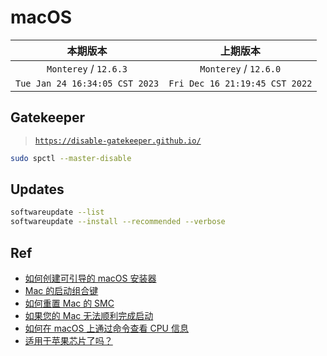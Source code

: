 # macOS


|本期版本|上期版本
|:---:|:---:
`Monterey` / `12.6.3` | `Monterey` / `12.6.0`
`Tue Jan 24 16:34:05 CST 2023` | `Fri Dec 16 21:19:45 CST 2022`

## Gatekeeper

> [`https://disable-gatekeeper.github.io/`](https://disable-gatekeeper.github.io/)

```bash
sudo spctl --master-disable
```

## Updates

```bash
softwareupdate --list
softwareupdate --install --recommended --verbose
```


## Ref

* [如何创建可引导的 macOS 安装器](https://support.apple.com/zh-cn/HT201372)
* [Mac 的启动组合键](https://support.apple.com/zh-cn/HT201255)
* [如何重置 Mac 的 SMC](https://support.apple.com/zh-cn/HT201295)
* [如果您的 Mac 无法顺利完成启动](https://support.apple.com/zh-cn/HT204156)
* [如何在 macOS 上通过命令查看 CPU 信息](https://blog.meow.page/archives/get-cpu-info-via-command-line-in-mac-os-x/)
* [适用于苹果芯片了吗？](https://isapplesiliconready.com/zh)